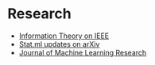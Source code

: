 # Research

* [Information Theory on IEEE](http://ieeexplore.ieee.org/xpl/RecentIssue.jsp?punumber=18)
* [Stat.ml updates on arXiv](https://arxiv.org/list/stat.ML/recent)
* [Journal of Machine Learning Research](http://www.jmlr.org/)